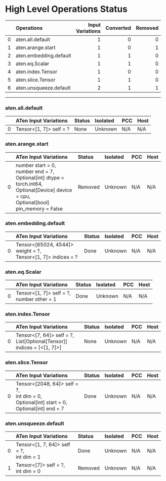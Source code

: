 # High Level Operations Status
|    | Operations             |   Input Variations |   Converted |   Removed |   Fallback | Completed   |   Score |
|---:|:-----------------------|-------------------:|------------:|----------:|-----------:|:------------|--------:|
|  0 | aten.all.default       |                  1 |           0 |         0 |          0 | ✘           |       0 |
|  1 | aten.arange.start      |                  1 |           0 |         1 |          0 | ✅          |       1 |
|  2 | aten.embedding.default |                  1 |           1 |         0 |          0 | ✅          |       1 |
|  3 | aten.eq.Scalar         |                  1 |           1 |         0 |          0 | ✅          |       1 |
|  4 | aten.index.Tensor      |                  1 |           0 |         0 |          0 | ✘           |       0 |
|  5 | aten.slice.Tensor      |                  1 |           1 |         0 |          0 | ✅          |       1 |
|  6 | aten.unsqueeze.default |                  2 |           1 |         1 |          0 | ✅          |       1 |
***
### aten.all.default
|    | ATen Input Variations   | Status   | Isolated   | PCC   | Host   |
|---:|:------------------------|:---------|:-----------|:------|:-------|
|  0 | Tensor<[1, 7]> self = ? | None     | Unknown    | N/A   | N/A    |
### aten.arange.start
|    | ATen Input Variations                                                                                                                             | Status   | Isolated   | PCC   | Host   |
|---:|:--------------------------------------------------------------------------------------------------------------------------------------------------|:---------|:-----------|:------|:-------|
|  0 | number start = 0,<br>number end = 7,<br>Optional[int] dtype = torch.int64,<br>Optional[Device] device = cpu,<br>Optional[bool] pin_memory = False | Removed  | Unknown    | N/A   | N/A    |
### aten.embedding.default
|    | ATen Input Variations                                           | Status   | Isolated   | PCC   | Host   |
|---:|:----------------------------------------------------------------|:---------|:-----------|:------|:-------|
|  0 | Tensor<[65024, 4544]> weight = ?,<br>Tensor<[1, 7]> indices = ? | Done     | Unknown    | N/A   | N/A    |
### aten.eq.Scalar
|    | ATen Input Variations                        | Status   | Isolated   | PCC   | Host   |
|---:|:---------------------------------------------|:---------|:-----------|:------|:-------|
|  0 | Tensor<[1, 7]> self = ?,<br>number other = 1 | Done     | Unknown    | N/A   | N/A    |
### aten.index.Tensor
|    | ATen Input Variations                                                    | Status   | Isolated   | PCC   | Host   |
|---:|:-------------------------------------------------------------------------|:---------|:-----------|:------|:-------|
|  0 | Tensor<[7, 64]> self = ?,<br>List[Optional[Tensor]] indices = [<[1, 7]>] | None     | Unknown    | N/A   | N/A    |
### aten.slice.Tensor
|    | ATen Input Variations                                                                             | Status   | Isolated   | PCC   | Host   |
|---:|:--------------------------------------------------------------------------------------------------|:---------|:-----------|:------|:-------|
|  0 | Tensor<[2048, 64]> self = ?,<br>int dim = 0,<br>Optional[int] start = 0,<br>Optional[int] end = 7 | Done     | Unknown    | N/A   | N/A    |
### aten.unsqueeze.default
|    | ATen Input Variations                       | Status   | Isolated   | PCC   | Host   |
|---:|:--------------------------------------------|:---------|:-----------|:------|:-------|
|  0 | Tensor<[1, 7, 64]> self = ?,<br>int dim = 1 | Done     | Unknown    | N/A   | N/A    |
|  1 | Tensor<[7]> self = ?,<br>int dim = 0        | Removed  | Unknown    | N/A   | N/A    |

